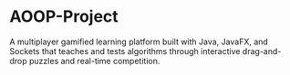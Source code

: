 # AOOP-Project
A multiplayer gamified learning platform built with Java, JavaFX, and Sockets that teaches and tests algorithms through interactive drag-and-drop puzzles and real-time competition.
